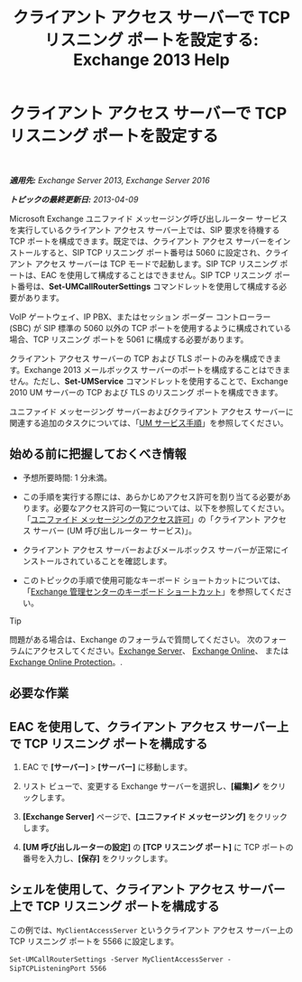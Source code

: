 ﻿---
title: 'クライアント アクセス サーバーで TCP リスニング ポートを設定する: Exchange 2013 Help'
TOCTitle: クライアント アクセス サーバーで TCP リスニング ポートを設定する
ms:assetid: 5f48f21a-d8d4-48b2-868f-9a3647693841
ms:mtpsurl: https://technet.microsoft.com/ja-jp/library/JJ673530(v=EXCHG.150)
ms:contentKeyID: 50555791
ms.date: 04/24/2018
mtps_version: v=EXCHG.150
ms.translationtype: HT
---

# クライアント アクセス サーバーで TCP リスニング ポートを設定する

 

_**適用先:** Exchange Server 2013, Exchange Server 2016_

_**トピックの最終更新日:** 2013-04-09_

Microsoft Exchange ユニファイド メッセージング呼び出しルーター サービスを実行しているクライアント アクセス サーバー上では、SIP 要求を待機する TCP ポートを構成できます。既定では、クライアント アクセス サーバーをインストールすると、SIP TCP リスニング ポート番号は 5060 に設定され、クライアント アクセス サーバーは TCP モードで起動します。SIP TCP リスニング ポートは、EAC を使用して構成することはできません。SIP TCP リスニング ポート番号は、**Set-UMCallRouterSettings** コマンドレットを使用して構成する必要があります。

VoIP ゲートウェイ、IP PBX、またはセッション ボーダー コントローラー (SBC) が SIP 標準の 5060 以外の TCP ポートを使用するように構成されている場合、TCP リスニング ポートを 5061 に構成する必要があります。

クライアント アクセス サーバーの TCP および TLS ポートのみを構成できます。Exchange 2013 メールボックス サーバーのポートを構成することはできません。ただし、**Set-UMService** コマンドレットを使用することで、Exchange 2010 UM サーバーの TCP および TLS のリスニング ポートを構成できます。

ユニファイド メッセージング サーバーおよびクライアント アクセス サーバーに関連する追加のタスクについては、「[UM サービス手順](um-services-procedures-exchange-2013-help.md)」を参照してください。

## 始める前に把握しておくべき情報

  - 予想所要時間: 1 分未満。

  - この手順を実行する際には、あらかじめアクセス許可を割り当てる必要があります。必要なアクセス許可の一覧については、以下を参照してください。「[ユニファイド メッセージングのアクセス許可](unified-messaging-permissions-exchange-2013-help.md)」の「クライアント アクセス サーバー (UM 呼び出しルーター サービス)」。

  - クライアント アクセス サーバーおよびメールボックス サーバーが正常にインストールされていることを確認します。

  - このトピックの手順で使用可能なキーボード ショートカットについては、「[Exchange 管理センターのキーボード ショートカット](keyboard-shortcuts-in-the-exchange-admin-center-exchange-online-protection-help.md)」を参照してください。


> [!TIP]
> 問題がある場合は、Exchange のフォーラムで質問してください。 次のフォーラムにアクセスしてください。<A href="https://go.microsoft.com/fwlink/p/?linkid=60612">Exchange Server</A>、 <A href="https://go.microsoft.com/fwlink/p/?linkid=267542">Exchange Online</A>、 または <A href="https://go.microsoft.com/fwlink/p/?linkid=285351">Exchange Online Protection</A>。.



## 必要な作業

## EAC を使用して、クライアント アクセス サーバー上で TCP リスニング ポートを構成する

1.  EAC で **\[サーバー\]** \> **\[サーバー\]** に移動します。

2.  リスト ビューで、変更する Exchange サーバーを選択し、**\[編集\]**![編集アイコン](images/Bb124582.6f53ccb2-1f13-4c02-bea0-30690e6ea71d(EXCHG.150).gif "編集アイコン") をクリックします。

3.  **\[Exchange Server\]** ページで、**\[ユニファイド メッセージング\]** をクリックします。

4.  **\[UM 呼び出しルーターの設定\]** の **\[TCP リスニング ポート\]** に TCP ポートの番号を入力し、**\[保存\]** をクリックします。

## シェルを使用して、クライアント アクセス サーバー上で TCP リスニング ポートを構成する

この例では、`MyClientAccessServer` というクライアント アクセス サーバー上の TCP リスニング ポートを 5566 に設定します。

    Set-UMCallRouterSettings -Server MyClientAccessServer -SipTCPListeningPort 5566


